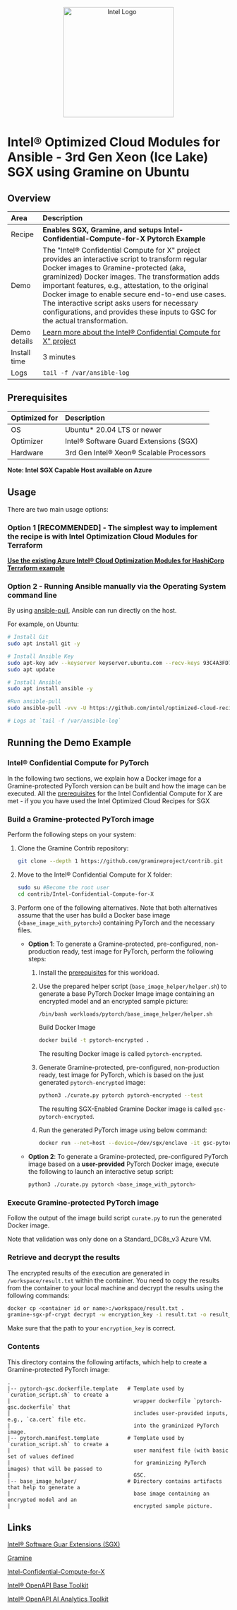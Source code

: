 <p align="center">
  <img src="https://github.com/intel/optimized-cloud-recipes/blob/main/images/logo-classicblue-800px.png?raw=true" alt="Intel Logo" width="250"/>
</p>

# Intel® Optimized Cloud Modules for Ansible - 3rd Gen Xeon (Ice Lake) SGX using Gramine on Ubuntu

## Overview

| Area                  | Description
|:---                   |:---
| Recipe   | **Enables SGX, Gramine, and setups Intel-Confidential-Compute-for-X Pytorch Example**
Demo | The "Intel® Confidential Compute for X" project provides an interactive script to transform regular Docker images to Gramine-protected (aka, graminized) Docker images. The transformation adds important features, e.g., attestation, to the original Docker image to enable secure end-to-end use cases. The interactive script asks users for necessary configurations, and provides these inputs to GSC for the actual transformation.
Demo details |  [Learn more about the Intel® Confidential Compute for X" project](https://github.com/gramineproject/contrib/tree/master/Intel-Confidential-Compute-for-X)
| Install time      | 3 minutes
| Logs | `tail -f /var/ansible-log`

## Prerequisites

| Optimized for | Description                              |
| :------------ | :--------------------------------------- |
| OS            | Ubuntu* 20.04 LTS or newer               |
| Optimizer     | Intel® Software Guard Extensions (SGX)  |
| Hardware      | 3rd Gen Intel® Xeon® Scalable Processors |

**Note: Intel SGX Capable Host available on Azure**

## Usage

There are two main usage options:

### Option 1 [RECOMMENDED] - The simplest way to implement the recipe is with Intel Optimization Cloud Modules for Terraform
[**Use the existing Azure Intel® Cloud Optimization Modules for HashiCorp Terraform example**](https://github.com/intel/terraform-intel-azure-linux-vm/tree/main/examples/azure-linux-vm-sgx-gramine-recipe-example)


### Option 2 - Running Ansible manually via the Operating System command line

By using [ansible-pull](https://docs.ansible.com/ansible/latest/cli/ansible-pull.html), Ansible can run directly on the host.

For example, on Ubuntu:

```bash
# Install Git 
sudo apt install git -y

# Install Ansible Key
sudo apt-key adv --keyserver keyserver.ubuntu.com --recv-keys 93C4A3FD7BB9C367
sudo apt update

# Install Ansible
sudo apt install ansible -y

#Run ansible-pull
sudo ansible-pull -vvv -U https://github.com/intel/optimized-cloud-recipes.git recipes/ai-pytorch-sgx-ubuntu/gramine-recipe.yml

# Logs at `tail -f /var/ansible-log`
```

## Running the Demo Example
### Intel® Confidential Compute for PyTorch

In the following two sections, we explain how a Docker image for a Gramine-protected PyTorch version
can be built and how the image can be executed. All the  [prerequisites](https://github.com/gramineproject/contrib/blob/master/Intel-Confidential-Compute-for-X/README.md#prerequisites)
for the Intel Confidential Compute for X are met - if you you have used the Intel Optimized Cloud Recipes for SGX


### Build a Gramine-protected PyTorch image

Perform the following steps on your system:

1. Clone the Gramine Contrib repository:
   ```sh
   git clone --depth 1 https://github.com/gramineproject/contrib.git
   ```

2. Move to the Intel® Confidential Compute for X folder:
   ```sh
   sudo su #Become the root user
   cd contrib/Intel-Confidential-Compute-for-X
   ```

3. Perform one of the following alternatives.  Note that both alternatives assume that the user has
   build a Docker base image (`<base_image_with_pytorch>`) containing PyTorch and the necessary
   files.

   - **Option 1**: To generate a Gramine-protected, pre-configured, non-production ready, test image for PyTorch,
     perform the following steps:

     1. Install the [prerequisites](https://github.com/gramineproject/contrib/blob/master/Intel-Confidential-Compute-for-X/workloads/pytorch/base_image_helper/README.md#prerequisites) for this workload.

     2. Use the prepared helper script (`base_image_helper/helper.sh`) to generate a base PyTorch Docker Image
        image containing an encrypted model and an encrypted sample picture:
        ```sh
        /bin/bash workloads/pytorch/base_image_helper/helper.sh
        ```
        Build Docker Image
        ```sh 
        docker build -t pytorch-encrypted .
        ```
        The resulting Docker image is called `pytorch-encrypted`.

     3. Generate Gramine-protected, pre-configured, non-production ready, test image for PyTorch,
        which is based on the just generated `pytorch-encrypted` image:
        ```sh
        python3 ./curate.py pytorch pytorch-encrypted --test
        ```
          The resulting SGX-Enabled Gramine Docker image is called `gsc-pytorch-encrypted`.

     4. Run the generated PyTorch image using below command:
        ```sh
        docker run --net=host --device=/dev/sgx/enclave -it gsc-pytorch-encrypted
        ```

   - **Option 2**: To generate a Gramine-protected, pre-configured PyTorch image based on a **user-provided** PyTorch
     Docker image, execute the following to launch an interactive setup script:
     ```sh
     python3 ./curate.py pytorch <base_image_with_pytorch>
     ```


### Execute Gramine-protected PyTorch image

Follow the output of the image build script `curate.py` to run the generated Docker image.

Note that validation was only done on a Standard_DC8s_v3 Azure VM.


### Retrieve and decrypt the results

The encrypted results of the execution are generated in `/workspace/result.txt` within the
container. You need to copy the results from the container to your local machine and decrypt the
results using the following commands:
```sh
docker cp <container id or name>:/workspace/result.txt .
gramine-sgx-pf-crypt decrypt -w encryption_key -i result.txt -o result_plaintext.txt
```

Make sure that the path to your `encryption_key` is correct.


### Contents

This directory contains the following artifacts, which help to create a Gramine-protected PyTorch
image:

    .
    |-- pytorch-gsc.dockerfile.template   # Template used by `curation_script.sh` to create a
    |                                       wrapper dockerfile `pytorch-gsc.dockerfile` that
    |                                       includes user-provided inputs, e.g., `ca.cert` file etc.
    |                                       into the graminized PyTorch image.
    |-- pytorch.manifest.template         # Template used by `curation_script.sh` to create a
    |                                       user manifest file (with basic set of values defined
    |                                       for graminizing PyTorch images) that will be passed to
    |                                       GSC.
    |-- base_image_helper/                # Directory contains artifacts that help to generate a
    |                                       base image containing an encrypted model and an
    |                                       encrypted sample picture.
## Links
[Intel® Software Guar Extensions (SGX)](https://www.intel.com/content/www/us/en/products/docs/accelerator-engines/advanced-matrix-extensions/overview.html)

[Gramine](https://github.com/gramineproject)

[Intel-Confidential-Compute-for-X](https://github.com/gramineproject/contrib/tree/master/Intel-Confidential-Compute-for-X)

[Intel® OpenAPI Base Toolkit](https://www.intel.com/content/www/us/en/developer/tools/oneapi/base-toolkit.html#gs.3tswe8)

[Intel® OpenAPI AI Analytics Toolkit](https://www.intel.com/content/www/us/en/developer/tools/oneapi/ai-analytics-toolkit.html#gs.3tsgs4)


